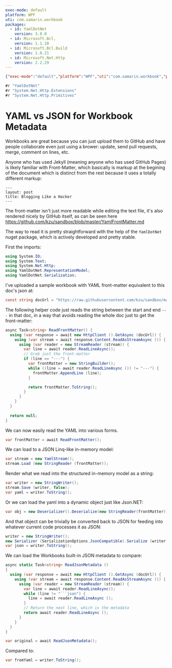 ```yaml
---
exec-mode: default
platform: WPF
uti: com.xamarin.workbook
packages:
  - id: YamlDotNet
    version: 3.8.0
  - id: Microsoft.Bcl,
    version: 1.1.10
  - id: Microsoft.Bcl.Build
    version: 1.0.21
  - id: Microsoft.Net.Http
    version: 2.2.29
---
```

```json
{"exec-mode":"default","platform":"WPF","uti":"com.xamarin.workbook","packages":[{"id":"YamlDotNet","version":"3.8.0"},{"id":"Microsoft.Bcl","version":"1.1.10"}x,{"id":"Microsoft.Bcl.Build","version":"1.0.21"},{"id":"YamlDotNet","version":"3.8.0"}]}
```

```csharp
#r "YamlDotNet"
#r "System.Net.Http.Extensions"
#r "System.Net.Http.Primitives"
```

# YAML vs JSON for Workbook Metadata

Workbooks are great because you can just upload them to GitHub and have people collaborate
even just using a brower: update, send pull requests, merge, comment on lines, etc.

Anyone who has used Jekyll (meaning anyone who has used GitHub Pages) is likely familiar
with Front-Matter, which basically is markup at the begining of the document which is
distinct from the rest because it uses a totally different markup:

    ---
    layout: post
    title: Blogging Like a Hacker
    ---

The front-matter isn't just more readable while editing the text file, it's also 
rendered nicely by GitHub itself, as can be seen here https://github.com/kzu/sandbox/blob/master/YamlFrontMatter.md 

The way to read it is pretty straightforward with the help of the `YamlDotNet` nuget
package, which is actively developed and pretty stable.

First the imports:

```csharp
using System.IO;
using System.Text;
using System.Net.Http;
using YamlDotNet.RepresentationModel;
using YamlDotNet.Serialization;
```

I've uploaded a sample workbook with YAML front-matter equivalent to this doc's json at:

```csharp
const string docUrl = "https://raw.githubusercontent.com/kzu/sandbox/master/YamlFrontMatter.md";
```

The following helper code just reads the string between the start and end `---` in that doc, 
in a way that avoids reading the whole doc just to get the front-matter: 

```csharp
async Task<string> ReadFrontMatter() {
  using (var response = await new HttpClient ().GetAsync (docUrl)) {
    using (var stream = await response.Content.ReadAsStreamAsync ()) {
      using (var reader = new StreamReader (stream)) {
        var line = await reader.ReadLineAsync();
        // Grab just the front-matter
        if (line == "---") {
          var frontMatter = new StringBuilder();
          while ((line = await reader.ReadLineAsync ()) != "---") {
            frontMatter.AppendLine (line);
          }

          return frontMatter.ToString();
        }
      }
    }
  }
  
  return null;
}
```

We can now easily read the YAML into various forms.

```csharp
var frontMatter = await ReadFrontMatter();
```

We can load to a JSON Linq-like in-memory model:
```csharp
var stream = new YamlStream();
stream.Load (new StringReader (frontMatter));
```

Render what we read into the structured in-memory model 
as a string:
```csharp
var writer = new StringWriter();
stream.Save (writer, false);
var yaml = writer.ToString();
```

Or we can load the yaml into a dynamic object just like 
Json.NET:

```csharp
var obj = new Deserializer().Deserialize(new StringReader(frontMatter));
```


And that object can be trivially be converted back to JSON for feeding 
into whatever current code processes it as JSON:

```csharp
writer = new StringWriter();
new Serializer (SerializationOptions.JsonCompatible).Serialize (writer, obj);
var json = writer.ToString();
```

We can load the Workbooks built-in JSON metadata to compare:

```csharp
async static Task<string> ReadJsonMetadata ()
{
  using (var response = await new HttpClient ().GetAsync (docUrl)) {
    using (var stream = await response.Content.ReadAsStreamAsync ()) {
      using (var reader = new StreamReader (stream)) {
        var line = await reader.ReadLineAsync();
        while (line != "```json") {
          line = await reader.ReadLineAsync ();
        }
        // Return the next line, which is the metadata
        return await reader.ReadLineAsync ();
      }
    }
  }
}
```

```csharp
var original = await ReadJsonMetadata();
```
Compared to:
```csharp
var fromYaml = writer.ToString(); 
```
